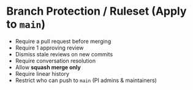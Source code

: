 # Branch Protection / Ruleset (Apply to `main`)

- Require a pull request before merging
- Require 1 approving review
- Dismiss stale reviews on new commits
- Require conversation resolution
- Allow **squash merge only**
- Require linear history
- Restrict who can push to `main` (PI admins & maintainers)
